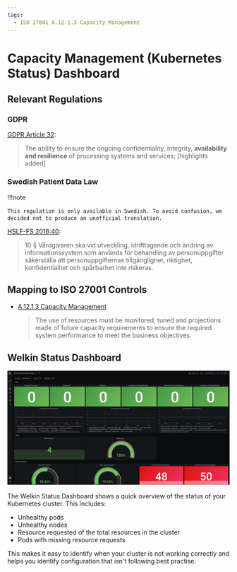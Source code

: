 ```yaml
---
tags:
  - ISO 27001 A.12.1.3 Capacity Management
---
```


# Capacity Management (Kubernetes Status) Dashboard

## Relevant Regulations

### GDPR

[GDPR Article 32](https://gdpr.fan/a32):

> The ability to ensure the ongoing confidentiality, integrity, **availability and resilience** of processing systems and services; [highlights added]

### Swedish Patient Data Law

!!!note

    This regulation is only available in Swedish. To avoid confusion, we decided not to produce an unofficial translation.

[HSLF-FS 2016:40](https://www.socialstyrelsen.se/globalassets/sharepoint-dokument/artikelkatalog/foreskrifter-och-allmanna-rad/2016-4-44.pdf):

> 10 § Vårdgivaren ska vid utveckling, idrifttagande och ändring av informationssystem som används för behandling av personuppgifter säkerställa att personuppgifternas tillgänglighet, riktighet, konfidentialitet och spårbarhet inte riskeras.

## Mapping to ISO 27001 Controls

- [A.12.1.3 Capacity Management](https://www.isms.online/iso-27001/annex-a-12-operations-security/)

  > The use of resources must be monitored, tuned and projections made of future capacity requirements to ensure the required system performance to meet the business objectives.

## Welkin Status Dashboard

![Kubernetes Status Dashboard](img/kubernetes-status.png)

The Welkin Status Dashboard shows a quick overview of the status of your Kubernetes cluster.
This includes:

- Unhealthy pods
- Unhealthy nodes
- Resource requested of the total resources in the cluster
- Pods with missing resource requests

This makes it easy to identify when your cluster is not working correctly and helps you identify configuration that isn't following best practise.
